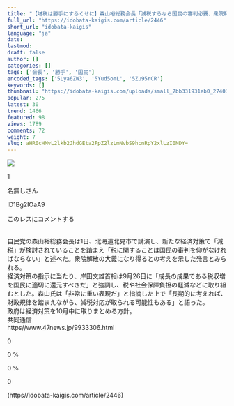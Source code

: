 ```yaml
---
title: "【増税は勝手にするくせに】森山裕総務会長「減税するなら国民の審判必要、衆院解散の大義になり得る」"
full_url: "https://idobata-kaigis.com/article/2446"
short_url: "idobata-kaigis"
language: "ja"
date: 
lastmod: 
draft: false
author: []
categories: []
tags: ['会長', '勝手', '国民']
encoded_tags: ['5Lya6ZW3', '5Yud5omL', '5Zu95rCR']
keywords: []
thumbnail: "https://idobata-kaigis.com/uploads/small_7bb331931ab0_274031b947.jpg"
popular: 275
latest: 30
trend: 1466
featured: 98
views: 1789
comments: 72
weight: 7
slug: aHR0cHMvL2lkb2JhdGEta2FpZ2lzLmNvbS9hcnRpY2xlLzI0NDY=
---
```


![](https://idobata-kaigis.com/uploads/small_7bb331931ab0_274031b947.jpg)

<div><p class='text-pink-100 text-sm'><p class='mr-2'>1</p><p class='mr-2'>名無しさん</p><p class='hidden xlinline-block'>ID1Bg2IOaA9</p></p><p class='flex items-center text-gray-400'><p class='text-xs mdtext-sm hovercursor-pointer'>このレスにコメントする</p></p><p class='tracking-wide break-all text-base'><br>自民党の森山裕総務会長は1日、北海道北見市で講演し、新たな経済対策で「減税」が検討されていることを踏まえ「税に関することは国民の審判を仰がなければならない」と述べた。衆院解散の大義になり得るとの考えを示した発言とみられる。<br> 経済対策の指示に当たり、岸田文雄首相は9月26日に「成長の成果である税収増を国民に適切に還元すべきだ」と強調し、税や社会保障負担の軽減などに取り組むとした。森山氏は「非常に重い表現だ」と指摘した上で「長期的に考えれば、財政規律を踏まえながら、減税対応が取られる可能性もある」と語った。<br> 政府は経済対策を10月中に取りまとめる方針。<br>共同通信<br>https//www.47news.jp/9933306.html </p><p class='flex items-center mr-2 hovercursor-pointer'><p class='pl-1 text-sm mdtext-base'>0</p></p><p class=' w-full h-full bg-gray-200 absolute '></p><p class='text-white text-xs text-center'>0 %</p><p class='text-white text-xs text-center'>0 %</p><p class='flex items-center mr-2 hovercursor-pointer'><p class='pl-1 text-sm mdtext-base'>0</p></p></div>

(https//idobata-kaigis.com/article/2446)
